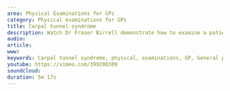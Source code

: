 ```yaml
---
area: Physical Examinations for GPs
category: Physical examinations for GPs
title: Carpal tunnel syndrome
description: Watch Dr Fraser Birrell demonstrate how to examine a patient with suspected carpal tunnel syndrome
audio: 
article: 
www: 
keywords: Carpal tunnel syndrome, physical, examinations, GP, General practice, Fraser Birrell, Keith Birrell, Richard Shelley, phalen test,
youtube: https://vimeo.com/399208309
soundcloud: 
duration: 5m 17s
---
```

